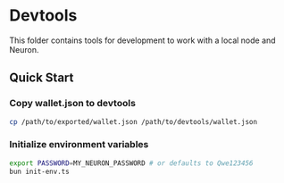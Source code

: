 # Devtools

This folder contains tools for development to work with a local node and Neuron.

## Quick Start

### Copy wallet.json to devtools

```sh
cp /path/to/exported/wallet.json /path/to/devtools/wallet.json
```

### Initialize environment variables

```sh
export PASSWORD=MY_NEURON_PASSWORD # or defaults to Qwe123456
bun init-env.ts
```
